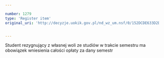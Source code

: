 ```yaml
---

number: 1279
type: 'Register item'
original_uri: 'http://decyzje.uokik.gov.pl/nd_wz_um.nsf/0/152DCDE633D2D8A0C12573C50036E5CE?OpenDocument'


---
```


Student rezygnujący z własnej woli ze studiów w trakcie semestru ma obowiązek wniesienia całości opłaty za dany semestr
